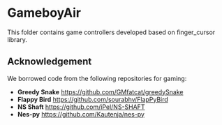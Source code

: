 # GameboyAir

This folder contains game controllers developed based on finger_cursor library.

## Acknowledgement

We borrowed code from the following repositories for gaming:

* **Greedy Snake** https://github.com/GMfatcat/greedySnake
* **Flappy Bird** https://github.com/sourabhv/FlapPyBird
* **NS Shaft** https://github.com/iPel/NS-SHAFT
* **Nes-py** https://github.com/Kautenja/nes-py
